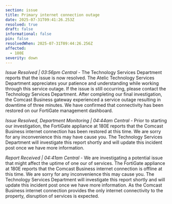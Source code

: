 ```yaml
---
section: issue
title: Primary internet connection outage
date: 2025-07-31T09:41:26.253Z
resolved: true
draft: false
informational: false
pin: false
resolvedWhen: 2025-07-31T09:44:26.256Z
affected:
  - 180E
severity: down
---
```

*Issue Resolved | 03:56pm Central* - The Technology Services Department reports that the issue is now resolved. The Atelic Technology Services Department appreciates your patience and understanding while working through this service outage. If the issue is still occurring, please contact the Technology Services Department. After completing our final investigation, the Comcast Business gateway experienced a service outage resulting in downtime of three minutes. We have confirmed that connectivity has been restored on our FortiGate management dashboard.

*Issue Resolved, Department Monitoring | 04:44am Central* - Prior to starting our investigation, the FortiGate appliance at 180E reports that the Comcast Business internet connection has been restored at this time. We are sorry for any inconvenience this may have cause you. The Technology Services Department will investigate this report shortly and will update this incident post once we have more information.

*Report Received | 04:41am Central* - We are investigating a potential issue that might affect the uptime of one our of services. The FortiGate appliance at 180E reports that the Comcast Business internet connection is offline at this time. We are sorry for any inconvenience this may cause you. The Technology Services Department will investigate this report shortly and will update this incident post once we have more information. As the Comcast Business internet connection provides the only internet connectivity to the property, disruption of services is expected.